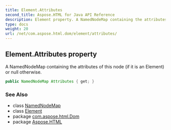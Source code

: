 ```yaml
---
title: Element.Attributes
second_title: Aspose.HTML for Java API Reference
description: Element property. A NamedNodeMap containing the attributes of this node if it is an Element or null otherwise
type: docs
weight: 20
url: /net/com.aspose.html.dom/element/attributes/
---
```

## Element.Attributes property

A NamedNodeMap containing the attributes of this node (if it is an Element) or null otherwise.

```java
public NamedNodeMap Attributes { get; }
```

### See Also

* class [NamedNodeMap](../../../com.aspose.html.collections/namednodemap/)
* class [Element](../)
* package [com.aspose.html.Dom](../../element/)
* package [Aspose.HTML](../../../)
